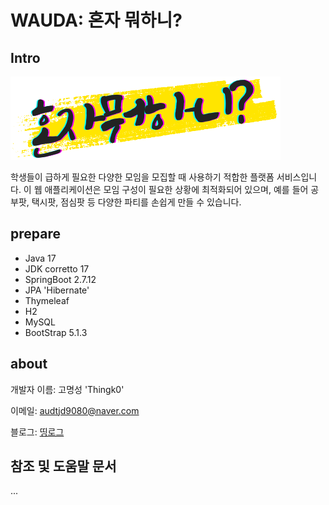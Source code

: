 # WAUDA: 혼자 뭐하니?


## Intro

![WAUDA LOGO](src/main/resources/static/img/logo.png "WAUDA LOGO")

학생들이 급하게 필요한 다양한 모임을  모집할 때 사용하기 적합한 플랫폼 서비스입니다. 이 웹 애플리케이션은 모임 구성이 필요한 상황에 최적화되어 있으며, 예를 들어 공부팟, 택시팟, 점심팟 등 다양한 파티를 손쉽게 만들 수 있습니다.


## prepare

* Java 17
* JDK corretto 17
* SpringBoot 2.7.12
* JPA 'Hibernate'
* Thymeleaf
* H2
* MySQL
* BootStrap 5.1.3 


## about

개발자 이름: 고명성 'Thingk0'

이메일: [audtjd9080@naver.com](mailto:audtjd9080@naver.com)

블로그: [띵로그](https://thingk0.tistory.com)


## 참조 및 도움말 문서

...
